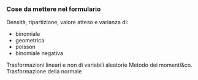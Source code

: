 ### Cose da mettere nel formulario
Densità, ripartizione, valore atteso e varianza di:
- binomiale
- geometrica
- poisson
- binomiale negativa

Trasformazioni lineari e non di variabili aleatorie
Metodo dei momenti&co.
Trasformazione della normale
